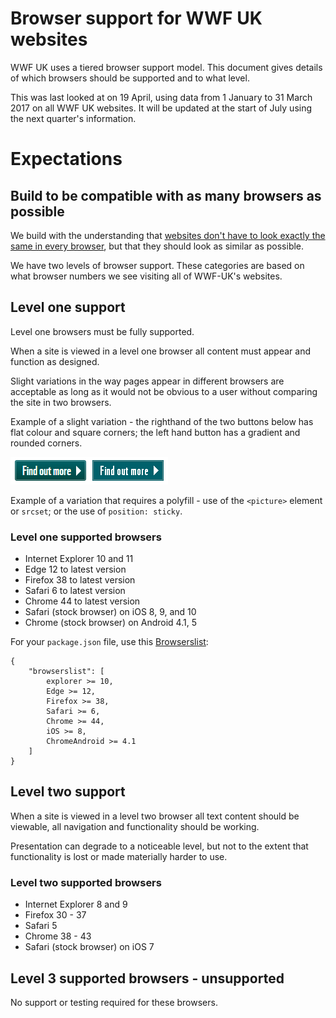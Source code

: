 # Browser support for WWF UK websites

WWF UK uses a tiered browser support model. This document gives details of which browsers should be supported and to what level.

This was last looked at on 19 April, using data from 1 January to 31 March 2017 on all WWF UK websites. It will be updated at the start of July using the next quarter's information.

# Expectations

## Build to be compatible with as many browsers as possible
We build with the understanding that [websites don't have to look exactly the same in every browser](http://dowebsitesneedtolookexactlythesameineverybrowser.com), but that they should look as similar as possible.

We have two levels of browser support. These categories are based on what browser numbers we see visiting all of WWF-UK's websites.

## Level one support

Level one browsers must be fully supported.

When a site is viewed in a level one browser all content must appear and function as designed.

Slight variations in the way pages appear in different browsers are acceptable as long as it would not be obvious to a user without comparing the site in two browsers.

Example of a slight variation - the righthand of the two buttons below has flat colour and square corners; the left hand button has a gradient and rounded corners.

![](https://github.com/wwf-international/browser-support-wwf-uk/blob/master/resources/level-1-button-example.png)

Example of a variation that requires a polyfill - use of the `<picture>` element or `srcset`; or the use of `position: sticky`.

### Level one supported browsers

* Internet Explorer 10 and 11
* Edge 12 to latest version
* Firefox 38 to latest version
* Safari 6 to latest version
* Chrome 44 to latest version
* Safari (stock browser) on iOS 8, 9, and 10
* Chrome (stock browser) on Android 4.1, 5

For your `package.json` file, use this [Browserslist](https://github.com/ai/browserslist):

```
{
    "browserslist": [
        explorer >= 10, 
        Edge >= 12, 
        Firefox >= 38, 
        Safari >= 6, 
        Chrome >= 44, 
        iOS >= 8, 
        ChromeAndroid >= 4.1
    ]
}

```

## Level two support

When a site is viewed in a level two browser all text content should be viewable, all navigation and functionality should be working.

Presentation can degrade to a noticeable level, but not to the extent that functionality is lost or made materially harder to use.

### Level two supported browsers

* Internet Explorer 8 and 9
* Firefox 30 - 37
* Safari 5
* Chrome 38 - 43
* Safari (stock browser) on iOS 7

## Level 3 supported browsers - unsupported

No support or testing required for these browsers.
